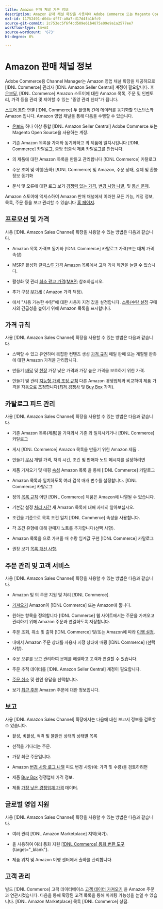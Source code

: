 ```yaml
---
title: Amazon 판매 채널 기본 정보
description: Amazon 판매 채널 확장을 사용하여 Adobe Commerce 또는 Magento Open Source을 Amazon Seller Central 계정과 원활하게 통합합니다.
exl-id: 11752491-d0da-4ff7-a0a7-d17d4fa1bfc9
source-git-commit: 2c753ec5f6f4cd509e61b4875e09e9a1a2577ee7
workflow-type: tm+mt
source-wordcount: '673'
ht-degree: 0%

---
```


# Amazon 판매 채널 정보

Adobe Commerce용 Channel Manager는 Amazon 영업 채널 확장을 제공하므로 [!DNL Commerce] 관리자 [!DNL Amazon Seller Central] 계정이 필요합니다. 후 [온보딩](./amazon-onboarding-home.md), [!DNL Commerce] Amazon 스토어에 대한 Amazon 목록, 주문 및 인벤토리, 가격 등을 관리 및 제어할 수 있는 &quot;중앙 관리 센터&quot;가 됩니다.

[스토어 통합](./store-integration.md) 연결 [!DNL Commerce] 두 플랫폼 간에 데이터를 동기화할 인스턴스와 Amazon 입니다. Amazon 영업 채널을 통해 다음을 수행할 수 있습니다.

- [온보드](./amazon-onboarding-home.md) 하나 이상 통합 [!DNL Amazon Seller Central] Adobe Commerce 또는 Magento Open Source을 사용하는 계정.

- 기존 Amazon 목록을 가져와 동기화하고 의 제품에 일치시킵니다 [!DNL Commerce] 카탈로그, 중앙 집중식 제품 카탈로그를 만듭니다.

- 의 제품에 대한 Amazon 목록을 만들고 관리합니다 [!DNL Commerce] 카탈로그

- 주문 조회 및 이행(출하) [!DNL Commerce] 및 Amazon, 주문 상태, 결제 및 환불 정보 동기화

- 분석 및 오류에 대한 로그 보기 [경쟁력 있는 가격](./competitive-price-analysis.md), [변경 사항 나열](./listing-changes-log.md), 및 [통신 문제](./communication-errors-log.md).

Amazon 스토어에 액세스하여 Amazon 판매 채널에서 이러한 모든 기능, 계정 정보, 목록, 주문 등을 보고 관리할 수 있습니다 [홈 페이지](./amazon-sales-channel-home.md).

## 프로모션 및 가격

사용 [!DNL Amazon Sales Channel] 확장을 사용할 수 있는 방법은 다음과 같습니다.

- Amazon 목록 가격표 동기화 [!DNL Commerce] 카탈로그 가격(또는 대체 가격 속성)

- MSRP 활성화 [클릭스루 가격](./listing-price.md#configure-listing-price-settings) Amazon 목록에서 고객 가치 제안을 늘릴 수 있습니다.

- 활성화 및 관리 [최소 광고 가격(MAP)](./listing-price.md#configure-listing-price-settings) 참조하십시오.

- 추가 구성 [부가세](./listing-price.md#configure-listing-price-settings) ( Amazon 가격 책정).

- 에서 &quot;사용 가능한 수량&quot;에 대한 사용자 지정 값을 설정합니다. [스톡/수량 설정](./stock-quantity.md#configure-stock--quantity-settings) 구매자의 긴급성을 높이기 위해 Amazon 목록을 표시합니다.

## 가격 규칙

사용 [!DNL Amazon Sales Channel] 확장을 사용할 수 있는 방법은 다음과 같습니다.

- 스택할 수 있고 유연하며 복잡한 컨텐츠 생성 [가격 규칙](./pricing-products.md) 매일 판매 또는 계절별 판촉에 대한 Amazon 가격을 관리합니다.

- 만들기 [바닥](./floor-price.md) 및 [천장](./optional-ceiling-price.md) 가장 낮은 가격과 가장 높은 가격을 보호하기 위한 가격.

- 만들기 및 관리 [지능형 가격 조정 규칙](./intelligent-repricing-rules.md) 다른 Amazon 경쟁업체와 비교하여 제품 가격을 자동으로 조정합니다([최저 경쟁사](./lowest-competitor-pricing.md) 및 [Buy Box](./buy-box-competitor-pricing.md) 가격).

## 카탈로그 피드 관리

사용 [!DNL Amazon Sales Channel] 확장을 사용할 수 있는 방법은 다음과 같습니다.

- 기존 Amazon 목록(제품)을 가져와서 기존 와 일치시키거나 [!DNL Commerce] 카탈로그

- 게시 [!DNL Commerce] Amazon 목록을 만들기 위한 Amazon 제품 .

- 만들기 [무시](./creating-editing-overrides.md) 개별 가격, 처리 시간, 조건 및 판매자 노트 메시지를 설정하려면

- 제품 가져오기 및 매핑 [속성](./attributes-view.md) Amazon 목록 을 통해 [!DNL Commerce] 카탈로그

- Amazon 목록과 일치하도록 여러 검색 매개 변수를 설정합니다. [!DNL Commerce] 카탈로그

- 정의 [목록 규칙](./listing-rules.md) 어떤 [!DNL Commerce] 제품은 Amazon에 나열될 수 있습니다.

- 기본값 설정 [처리 시간](./product-listing-actions.md) 새 Amazon 목록에 대해 자세히 알아보십시오.

- 조건을 기준으로 목록 조건 일치 [!DNL Commerce] 속성을 사용합니다.

- 각 조건 유형에 대해 판매자 노트를 추가합니다(선택 사항).

- Amazon 목록을 으로 가져올 때 수량 임계값 구현 [!DNL Commerce] 카탈로그

- 권장 보기 [목록 개선 사항](./listing-improvements.md).

## 주문 관리 및 고객 서비스

사용 [!DNL Amazon Sales Channel] 확장을 사용할 수 있는 방법은 다음과 같습니다.

- Amazon 및 의 주문 지원 및 처리 [!DNL Commerce].

- [가져오기](./order-settings.md#configure-order-settings) Amazon이 [!DNL Commerce] 또는 Amazon에 둡니다.

- 원하는 항목을 정의합니다 [!DNL Commerce] 웹 사이트에서는 주문을 가져오고 관리하기 위해 Amazon 주문과 연결하도록 저장합니다.

- 주문 조회, 취소 및 출하 [!DNL Commerce] 및/또는 Amazon에 따라 [이행 설정](./fulfilled-by.md).

- 내에서 Amazon 주문 상태를 사용자 지정 상태에 매핑 [!DNL Commerce] (선택 사항).

- 주문 오류를 보고 관리하여 문제를 해결하고 고객과 연결할 수 있습니다.

- 주문 추적 데이터를 [!DNL Amazon Seller Central] 계정이 필요합니다.

- [주문 취소](./cancel-unshipped-order.md) 및 원인 응답을 선택합니다.

- 보기 [최근 주문](./amazon-store-dashboard.md) Amazon 주문에 대한 정보입니다.

## 보고

사용 [!DNL Amazon Sales Channel] 확장에서는 다음에 대한 보고서 정보를 검토할 수 있습니다.

- 활성, 비활성, 적격 및 불완전 상태의 상태별 목록

- 선적을 기다리는 주문.

- 가장 최근 주문입니다.

- Amazon [변경 사항 로그 나열](./listing-changes-log.md) 피드 변경 사항(예: 가격 및 수량)을 검토하려면

- 제품 [Buy Box](./buy-box-competitor-pricing.md) 경쟁업체 가격 정보.

- 제품 [가장 낮은 경쟁업체 가격](./lowest-competitor-pricing.md) 데이터.

## 글로벌 영업 지원

사용 [!DNL Amazon Sales Channel] 확장을 사용할 수 있는 방법은 다음과 같습니다.

- 여러 관리 [!DNL Amazon Marketplace] 지역(국가).

- 을 사용하여 여러 통화 지원 [[!DNL Commerce] 통화 변환 도구](https://docs.magento.com/user-guide/stores/currency-configuration.html){target=&quot;_blank&quot;}.

- 제품 위치 및 Amazon 이행 센터에서 출하를 관리합니다.

## 고객 관리

빌드 [!DNL Commerce] 고객 데이터베이스 [고객 데이터 가져오기](./order-settings.md#configure-order-settings) 을 Amazon 주문과 연관시켰습니다. 다음을 통해 확장된 고객 목록을 통해 마케팅 가능성을 높일 수 있습니다. [!DNL Amazon Marketplace] 목록 [!DNL Commerce] 상점.

